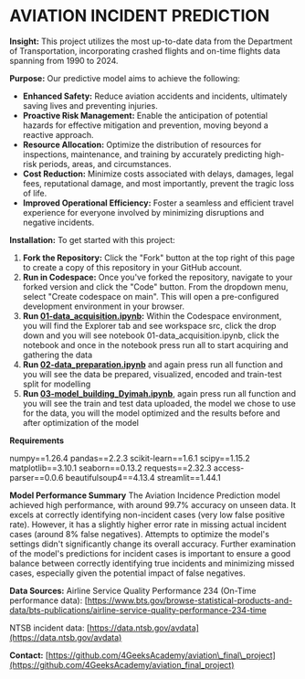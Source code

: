# AVIATION INCIDENT PREDICTION

**Insight:**
This project utilizes the most up-to-date data from the Department of Transportation, incorporating crashed flights and on-time flights data spanning from 1990 to 2024.

**Purpose:**
Our predictive model aims to achieve the following:
* **Enhanced Safety:** Reduce aviation accidents and incidents, ultimately saving lives and preventing injuries.
* **Proactive Risk Management:** Enable the anticipation of potential hazards for effective mitigation and prevention, moving beyond a reactive approach.
* **Resource Allocation:** Optimize the distribution of resources for inspections, maintenance, and training by accurately predicting high-risk periods, areas, and circumstances.
* **Cost Reduction:** Minimize costs associated with delays, damages, legal fees, reputational damage, and most importantly, prevent the tragic loss of life.
* **Improved Operational Efficiency:** Foster a seamless and efficient travel experience for everyone involved by minimizing disruptions and negative incidents.

**Installation:**
To get started with this project:

1.  **Fork the Repository:** Click the "Fork" button at the top right of this page to create a copy of this repository in your GitHub account.
2.  **Run in Codespace:** Once you've forked the repository, navigate to your forked version and click the "Code" button. From the dropdown menu, select "Create codespace on main". This will open a pre-configured development environment in your browser.
3.  **Run [01-data_acquisition.ipynb](https://github.com/4GeeksAcademy/aviation_final_project/blob/main/src/01-data_acquisition.ipynb):** Within the Codespace environment, you will find the Explorer tab and see workspace src, click the drop down and you will see notebook 01-data_acquisition.ipynb, click the notebook and once in the notebook press run all to start acquiring and gathering the data 
4.  **Run [02-data_preparation.ipynb](https://github.com/4GeeksAcademy/aviation_final_project/blob/main/src/02-data_preparation.ipynb)** and again press run all function and you will see the data be prepared, visualized, encoded and train-test split for modelling
5.  **Run [03-model_building_Dyimah.ipynb](https://github.com/4GeeksAcademy/aviation_final_project/blob/main/src/03-model_building_Dyimah.ipynb)**, again press run all function and you will see the train and test data uploaded, the model we chose to use for the data, you will the model optimized and the results before and after optimization of the model



**Requirements**

numpy==1.26.4
pandas==2.2.3
scikit-learn==1.6.1
scipy==1.15.2
matplotlib==3.10.1
seaborn==0.13.2
requests==2.32.3
access-parser==0.0.6
beautifulsoup4==4.13.4
streamlit==1.44.1

**Model Performance Summary**
The Aviation Incidence Prediction model achieved high performance, with around 99.7% accuracy on unseen data. It excels at correctly identifying non-incident cases (very low false positive rate). However, it has a slightly higher error rate in missing actual incident cases (around 8% false negatives).
Attempts to optimize the model's settings didn't significantly change its overall accuracy. Further examination of the model's predictions for incident cases is important to ensure a good balance between correctly identifying true incidents and minimizing missed cases, especially given the potential impact of false negatives. 


**Data Sources:**
Airline Service Quality Performance 234 (On-Time performance data): [https://www.bts.gov/browse-statistical-products-and-data/bts-publications/airline-service-quality-performance-234-time

NTSB incident data: [https://data.ntsb.gov/avdata](https://data.ntsb.gov/avdata)

**Contact:**
[https://github.com/4GeeksAcademy/aviation\_final\_project](https://github.com/4GeeksAcademy/aviation_final_project)





